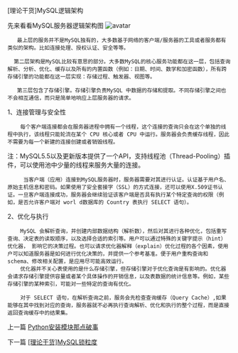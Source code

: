 <!--
author: 老A在Coding
date: 2020-11-20
title: [理论干货]MySQL逻辑架构
tags: MySQL
category: MySQL,MySQL逻辑架构
status: publish
summary: MySQL 逻辑架构
-->


[理论干货]MySQL逻辑架构


先来看看MySQL服务器逻辑架构图
![avatar](http://static.imlaoa.com/imlaoa/mysql_dry_goods_logic.png)
​   

       最上层的服务并不是MySQL独有的，大多数基于网络的客户端/服务器的工具或者服务都有类似的架构。比如连接处理、授权认证、安全等等。

      第二层架构是MySQL比较有意思的部分。大多数MySQL的核心服务功能都在这一层，包括查询解析、分析、优化、缓存以及所有的内置函数（例如：日期、时间、数学和加密函数），所有跨存储引擎的功能都在这一层实现：存储过程、触发器、视图等。

       第三层包含了存储引擎。存储引擎负责MySQL 中数据的存储和提取。不同存储引擎之间也不会相互通信，而只是简单地响应上层服务器的请求。


1、连接管理与安全性

        每个客户端连接都会在服务器进程中拥有一个线程，这个连接的查询只会在这个单独的线程中执行，该线程只能轮流在某个 CPU 核心或者 CPU 中运行。服务器会负责缓存线程，因此不需要为每一个新建的连接创建或者销毁线程。

注：MySQL5.5以及更新版本提供了一个API，支持线程池（Thread-Pooling）插件，可以使用池中少量的线程来服务大量的连接。


         当客户端（应用）连接到MySQL服务器时，服务器需要对其进行认证。认证基于用户名、原始主机信息和密码。如果使用了安全套接字（SSL）的方式连接，还可以使用X.509证书认证。一旦客户端连接成功，服务器会继续验证该客户端是否具有执行某个特定查询的权限（例如，是否允许客户端对 worl d数据库的 Country 表执行 SELECT 语句）。



2、优化与执行

        MySQL 会解析查询，并创建内部数据结构（解析数），然后对其进行各种优化，包括重写查询、决定表的读取顺序，以及选择合适的索引等。用户可以通过特殊的关键字提示（hint）优化器， 影响它的决策过程。也可以请求优化器解释（explain）优化过程的各个因素，使用户可以知道服务器是如何进行优化决策的，并提供一个参考基准。便于用户重构查询和 schema、修改相关配置，是应用尽可能高效运行。
        优化器并不关心表使用的是什么存储引擎，但存储引擎对于优化查询是有影响的。优化器会请求存储引擎提供容量或者某个具体操作的开销信息，以及表数据的统计信息等。例如，某些存储引擎的某种索引，可能对一些特定的查询有优化。

        对于 SELECT 语句，在解析查询之前，服务会先检查查询缓存（Query Cache）,如果能够在其中找到对应的查询，服务器就不必再执行查询解析、优化和执行的整个过程，而是直接返回查询缓存中的结果集。
        

上一篇 [Python安装模块那点破事](http://www.imlaoa.com/blog/py3-module-install.html)

下一篇 [[理论干货]MySQL锁粒度](http://www.imlaoa.com/blog/mysql-dry-goods-lock1.html)


